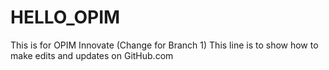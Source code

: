 # HELLO_OPIM
This is for OPIM Innovate (Change for Branch 1)
This line is to show how to make edits and updates on GitHub.com
